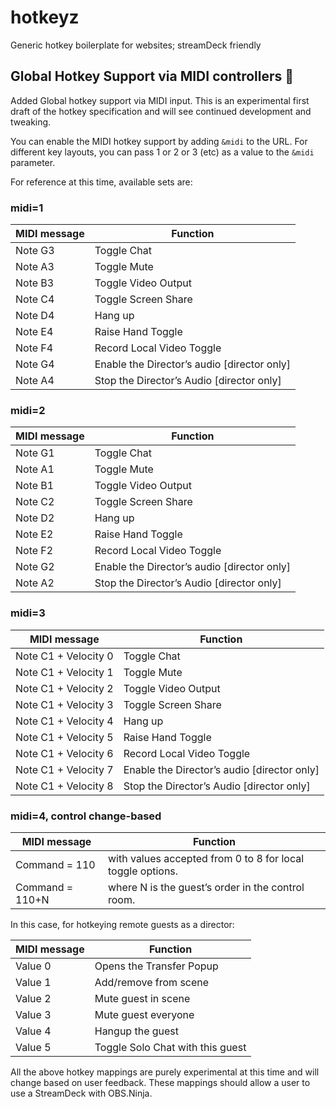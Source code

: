 # hotkeyz
Generic hotkey boilerplate for websites; streamDeck friendly


## Global Hotkey Support via MIDI controllers 🎹

Added Global hotkey support via MIDI input. This is an experimental first draft of the hotkey specification and will see continued development and tweaking.

You can enable the MIDI hotkey support by adding `&midi` to the URL. For different key layouts, you can pass 1 or 2 or 3 (etc) as a value to the `&midi` parameter. 

For reference at this time, available sets are:

### midi=1

| MIDI message 	| Function
|--------------	|----------	
| Note G3 	| Toggle Chat	
| Note A3       | Toggle Mute        	
| Note B3       | Toggle Video Output      	
| Note C4       | Toggle Screen Share      	
| Note D4       | Hang up      	
| Note E4       | Raise Hand Toggle      	
| Note F4       | Record Local Video Toggle      	
| Note G4       | Enable the Director’s audio [director only]      	
| Note A4       | Stop the Director’s Audio [director only]      	


### midi=2

| MIDI message 	| Function
|--------------	|----------	
| Note G1 	| Toggle Chat	
| Note A1       | Toggle Mute        	
| Note B1       | Toggle Video Output      	
| Note C2       | Toggle Screen Share      	
| Note D2       | Hang up      	
| Note E2       | Raise Hand Toggle      	
| Note F2       | Record Local Video Toggle      	
| Note G2       | Enable the Director’s audio [director only]      	
| Note A2       | Stop the Director’s Audio [director only]    

### midi=3

| MIDI message 	| Function
|--------------	|----------	
| Note C1 + Velocity 0 	| Toggle Chat	
| Note C1 + Velocity 1  | Toggle Mute        	
| Note C1 + Velocity 2  | Toggle Video Output      	
| Note C1 + Velocity 3  | Toggle Screen Share      	
| Note C1 + Velocity 4  | Hang up      	
| Note C1 + Velocity 5  | Raise Hand Toggle      	
| Note C1 + Velocity 6  | Record Local Video Toggle      	
| Note C1 + Velocity 7  | Enable the Director’s audio [director only]      	
| Note C1 + Velocity 8  | Stop the Director’s Audio [director only]   

### midi=4, control change-based

| MIDI message   	| Function
|---------------------	|----------	
| Command = 110	        | with values accepted from 0 to 8 for local toggle options.	
| Command = 110+N       | where N is the guest’s order in the control room.        	

In this case, for hotkeying remote guests as a director:

| MIDI message   | Function
|--------------- |----------	
| Value 0        | Opens the Transfer Popup	
| Value 1        | Add/remove from scene        	
| Value 2        | Mute guest in scene	
| Value 3        | Mute guest everyone    
| Value 4        | Hangup the guest
| Value 5        | Toggle Solo Chat with this guest    

All the above hotkey mappings are purely experimental at this time and will change based on user feedback. These mappings should allow a user to use a StreamDeck with OBS.Ninja.

